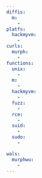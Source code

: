 ```yaml
---
diffis:
  m:
    -
platfs:
  hackmyvm:
    -
curls:
  murph:
    -
functions:
  unix:
    -
  m:
    -
  hackmyvm:
    -
  fuzz:
    -
  rce:
    -
  suid:
    -
  sudo:
    -

wals:
  murphwu:
    -
---
```

